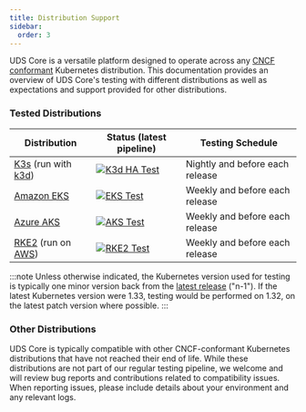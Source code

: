 ```yaml
---
title: Distribution Support
sidebar:
  order: 3
---
```


UDS Core is a versatile platform designed to operate across any [CNCF conformant](https://www.cncf.io/training/certification/software-conformance/) Kubernetes distribution. This documentation provides an overview of UDS Core's testing with different distributions as well as expectations and support provided for other distributions.

### Tested Distributions

| Distribution | Status (latest pipeline) | Testing Schedule |
|-------------|--------------|---------------------------------------------------------------------------------------------------------|
| [K3s](https://k3s.io/) (run with [k3d](https://k3d.io/stable/)) | [![K3d HA Test](https://github.com/defenseunicorns/uds-core/actions/workflows/upgrade-ha.yaml/badge.svg?branch=main&event=schedule)](https://github.com/defenseunicorns/uds-core/actions/workflows/upgrade-ha.yaml?query=event%3Aschedule+branch%3Amain) | Nightly and before each release |
| [Amazon EKS](https://aws.amazon.com/eks/) | [![EKS Test](https://github.com/defenseunicorns/uds-core/actions/workflows/test-eks.yaml/badge.svg?branch=main&event=schedule)](https://github.com/defenseunicorns/uds-core/actions/workflows/test-eks.yaml?query=event%3Aschedule+branch%3Amain) | Weekly and before each release |
| [Azure AKS](https://azure.microsoft.com/en-us/products/kubernetes-service) | [![AKS Test](https://github.com/defenseunicorns/uds-core/actions/workflows/test-aks.yaml/badge.svg?branch=main&event=schedule)](https://github.com/defenseunicorns/uds-core/actions/workflows/test-aks.yaml?query=event%3Aschedule+branch%3Amain) | Weekly and before each release |
| [RKE2](https://github.com/rancher/rke2) (run on [AWS](https://aws.amazon.com/)) | [![RKE2 Test](https://github.com/defenseunicorns/uds-core/actions/workflows/test-rke2.yaml/badge.svg?branch=main&event=schedule)](https://github.com/defenseunicorns/uds-core/actions/workflows/test-rke2.yaml?query=event%3Aschedule+branch%3Amain) | Weekly and before each release |

:::note
Unless otherwise indicated, the Kubernetes version used for testing is typically one minor version back from the [latest release](https://kubernetes.io/releases/) ("n-1"). If the latest Kubernetes version were 1.33, testing would be performed on 1.32, on the latest patch version where possible.
:::

### Other Distributions

UDS Core is typically compatible with other CNCF-conformant Kubernetes distributions that have not reached their end of life. While these distributions are not part of our regular testing pipeline, we welcome and will review bug reports and contributions related to compatibility issues. When reporting issues, please include details about your environment and any relevant logs.
